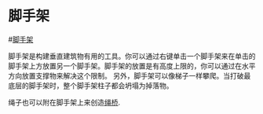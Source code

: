 # 脚手架

#[脚手架](block:betterwithaddons:scaffold@0)

脚手架是构建垂直建筑物有用的工具。你可以通过右键单击一个脚手架来在单击的脚手架上方放置另一个脚手架。脚手架的放置是有高度上限的，你可以通过在水平方向放置支撑物来解决这个限制。
另外，脚手架可以像梯子一样攀爬。当打破最底层的脚手架时，整个脚手架柱子都会坍塌为掉落物。

绳子也可以附在脚手架上来创造[绳桥](bridges.md).